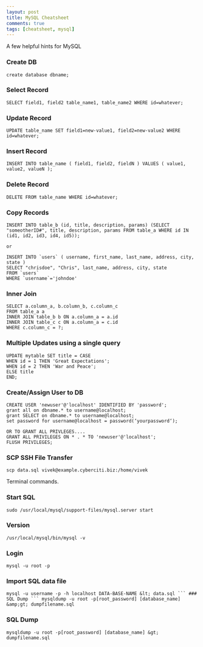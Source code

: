 ```yaml
---
layout: post
title: MySQL Cheatsheet
comments: true
tags: [cheatsheet, mysql]
---
```


A few helpful hints for MySQL

### Create DB

```
create database dbname;
```

### Select Record

```
SELECT field1, field2 table_name1, table_name2 WHERE id=whatever;
```

### Update Record

```
UPDATE table_name SET field1=new-value1, field2=new-value2 WHERE id=whatever;
```

### Insert Record

```
INSERT INTO table_name ( field1, field2, fieldN ) VALUES ( value1, value2, valueN );
```

### Delete Record

```
DELETE FROM table_name WHERE id=whatever;
```

### Copy Records

```
INSERT INTO table_b (id, title, description, params) (SELECT "someotherID#", title, description, params FROM table_a WHERE id IN (id1, id2, id3, id4, id5));

or

INSERT INTO `users` ( username, first_name, last_name, address, city, state )
SELECT "chrisdoe", "Chris", last_name, address, city, state
FROM `users`
WHERE `username`='johndoe'
```

### Inner Join

```
SELECT a.column_a, b.column_b, c.column_c 
FROM table_a a 
INNER JOIN table_b b ON a.column_a = a.id 
INNER JOIN table_c c ON a.column_a = c.id 
WHERE c.column_c = ?;
```

### Multiple Updates using a single query

```
UPDATE mytable SET title = CASE
WHEN id = 1 THEN 'Great Expectations';
WHEN id = 2 THEN 'War and Peace';
ELSE title
END;
```

### Create/Assign User to DB

```
CREATE USER 'newuser'@'localhost' IDENTIFIED BY 'password';
grant all on dbname.* to username@localhost;
grant SELECT on dbname.* to username@localhost;
set password for username@localhost = password(‘yourpassword‘);

OR TO GRANT ALL PRIVLEGES....
GRANT ALL PRIVILEGES ON * . * TO 'newuser'@'localhost';
FLUSH PRIVILEGES;
```

### SCP SSH File Transfer

```
scp data.sql vivek@example.cyberciti.biz:/home/vivek
```

Terminal commands.

### Start SQL

```
sudo /usr/local/mysql/support-files/mysql.server start
```

### Version

```
/usr/local/mysql/bin/mysql -v
```

### Login

```
mysql -u root -p
```

### Import SQL data file

```
mysql -u username -p -h localhost DATA-BASE-NAME &lt; data.sql ``` ### SQL Dump ``` mysqldump -u root -p[root_password] [database_name] &amp;gt; dumpfilename.sql
```

### SQL Dump

```
mysqldump -u root -p[root_password] [database_name] &gt; dumpfilename.sql
```
